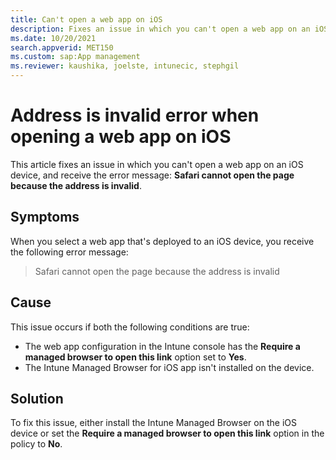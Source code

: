 ```yaml
---
title: Can't open a web app on iOS
description: Fixes an issue in which you can't open a web app on an iOS device with the 'Safari cannot open the page because the address is invalid' error message.
ms.date: 10/20/2021
search.appverid: MET150
ms.custom: sap:App management
ms.reviewer: kaushika, joelste, intunecic, stephgil
---
```

# Address is invalid error when opening a web app on iOS

This article fixes an issue in which you can't open a web app on an iOS device, and receive the error message: **Safari cannot open the page because the address is invalid**.

## Symptoms

When you select a web app that's deployed to an iOS device, you receive the following error message:

> Safari cannot open the page because the address is invalid

## Cause

This issue occurs if both the following conditions are true:

- The web app configuration in the Intune console has the **Require a managed browser to open this link** option set to **Yes**.
- The Intune Managed Browser for iOS app isn't installed on the device.

## Solution

To fix this issue, either install the Intune Managed Browser on the iOS device or set the **Require a managed browser to open this link** option in the policy to **No**.
